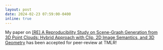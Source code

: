 ```yaml
---
layout: post
date: 2024-02-23 07:59:00-0400
inline: true
---
```


My paper on [[RE] A Reproducibility Study on Scene-Graph Generation from 3D Point Clouds: Hybrid Approach with Clip, 2D Image Semantics, and 3D Geometry](https://openreview.net/forum?id=uqQGhTyTN7) has been accepted for peer-review at TMLR!
